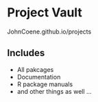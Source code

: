 # Project Vault

JohnCoene.github.io/projects

## Includes ##

* All pakcages
* Documentation
* R package manuals
* and other things as well ...
